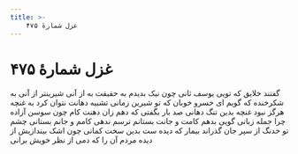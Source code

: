 ```yaml
---
title: >-
    غزل شمارهٔ ۴۷۵
---
```

# غزل شمارهٔ ۴۷۵

گفتند خلایق که تویی یوسف ثانی
چون نیک بدیدم به حقیقت به از آنی
شیرینتر از آنی به شکرخنده که گویم
ای خسرو خوبان که تو شیرین زمانی
تشبیه دهانت نتوان کرد به غنچه
هرگز نبود غنچه بدین تنگ دهانی
صد بار بگفتی که دهم زان دهنت کام
چون سوسن آزاده چرا جمله زبانی
گویی بدهم کامت و جانت بستانم
ترسم ندهی کامم و جانم بستانی
چشم تو خدنگ از سپر جان گذراند
بیمار که دیده ست بدین سخت کمانی
چون اشک بیندازیش از دیده مردم
آن را که دمی از نظر خویش برانی
